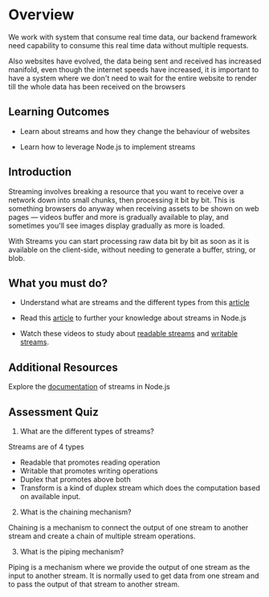 
  

# Overview

  

We work with system that consume real time data, our backend framework need capability to consume this real time data without multiple requests.

Also websites have evolved, the data being sent and received has increased manifold, even though the internet speeds have increased, it is important to have a system where we don't need to wait for the entire website to render till the whole data has been received on the browsers

  

## Learning Outcomes

  

- Learn about streams and how they change the behaviour of websites

- Learn how to leverage Node.js to implement streams

  

## Introduction

  

Streaming involves breaking a resource that you want to receive over a network down into small chunks, then processing it bit by bit. This is something browsers do anyway when receiving assets to be shown on web pages — videos buffer and more is gradually available to play, and sometimes you'll see images display gradually as more is loaded.

  

With Streams you can start processing raw data bit by bit as soon as it is available on the client-side, without needing to generate a buffer, string, or blob.

  

## What you must do?

  

- Understand what are streams and the different types from this [article](https://www.tutorialspoint.com/nodejs/nodejs_streams.htm)

- Read this [article](https://www.tutorialspoint.com/nodejs/nodejs_streams.htm) to further your knowledge about streams in Node.js

 - Watch these videos to study about [readable streams](https://www.youtube.com/watch?v=E3tTzx0Qoj0) and [writable streams](https://www.youtube.com/watch?v=DvlCT0N7yQI).

## Additional Resources

  

Explore the [documentation](https://nodejs.org/api/stream.html) of streams in Node.js

## Assessment Quiz

1. What are the different types of streams?

  Streams are of 4 types 
  - Readable that promotes reading operation
  - Writable that promotes writing operations
  - Duplex that promotes above both
  - Transform is a kind of duplex stream which does the computation based on available input.

2.  What is the chaining mechanism?

  Chaining is a mechanism to connect the output of one stream to another stream and create a chain of multiple stream operations.

3. What is the piping mechanism?

  Piping is a mechanism where we provide the output of one stream as the input to another stream. It is normally used to get data from one stream and to pass the output of that stream to another stream. 